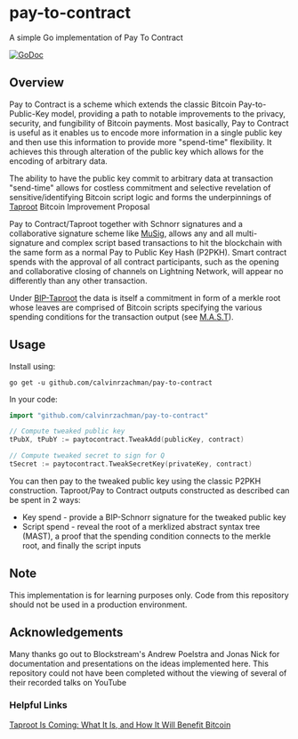 # pay-to-contract
A simple Go implementation of Pay To Contract

[![GoDoc](https://camo.githubusercontent.com/8609cfcb531fa0f5598a3d4353596fae9336cce3/68747470733a2f2f676f646f632e6f72672f6769746875622e636f6d2f79616e6777656e6d61692f686f772d746f2d6164642d62616467652d696e2d6769746875622d726561646d653f7374617475732e737667)](https://godoc.org/github.com/calvinrzachman/pay-to-contract)

## Overview
Pay to Contract is a scheme which extends the classic Bitcoin Pay-to-Public-Key model, providing a path to notable improvements to the privacy, security, and fungibility of Bitcoin payments. Most basically, Pay to Contract is useful as it enables us to encode more information in a single public key and then use this information to provide more "spend-time" flexibility. It achieves this through alteration of the public key which allows for the encoding of arbitrary data. 

The ability to have the public key commit to arbitrary data at transaction "send-time" allows for costless commitment and selective revelation of sensitive/identifying Bitcoin script logic and forms the underpinnings of [Taproot](https://lists.linuxfoundation.org/pipermail/bitcoin-dev/2019-May/016914.html) Bitcoin Improvement Proposal
 
Pay to Contract/Taproot together with Schnorr signatures and a collaborative signature scheme like [MuSig](https://eprint.iacr.org/2018/068.pdf), allows any and all multi-signature and complex script based transactions to hit the blockchain with the same form as a normal Pay to Public Key Hash (P2PKH). Smart contract spends with the approval of all contract participants, such as the opening and collaborative closing of channels on Lightning Network, will appear no differently than any other transaction.

Under [BIP-Taproot](https://github.com/sipa/bips/blob/bip-schnorr/bip-taproot.mediawiki) the data is itself a commitment in form of a merkle root whose leaves are comprised of Bitcoin scripts specifying the various spending conditions for the transaction output (see [M.A.S.T](https://bitcointechtalk.com/what-is-a-bitcoin-merklized-abstract-syntax-tree-mast-33fdf2da5e2f)).

## Usage 
Install using:
 
    go get -u github.com/calvinrzachman/pay-to-contract

In your code:

```go
import "github.com/calvinrzachman/pay-to-contract"

// Compute tweaked public key
tPubX, tPubY := paytocontract.TweakAdd(publicKey, contract) 

// Compute tweaked secret to sign for Q 
tSecret := paytocontract.TweakSecretKey(privateKey, contract)

```

You can then pay to the tweaked public key using the classic P2PKH construction. Taproot/Pay to Contract outputs constructed as described can be spent in 2 ways: 
- Key spend - provide a BIP-Schnorr signature for the tweaked public key
- Script spend - reveal the root of a merklized abstract syntax tree (MAST), a proof that the spending condition connects to the merkle root, and finally the script inputs 

## Note

This implementation is for learning purposes only. Code from this repository should not be used in a production environment.

## Acknowledgements

Many thanks go out to Blockstream's Andrew Poelstra and Jonas Nick for documentation and presentations on the ideas implemented here. This repository could not have been completed without the viewing of several of their recorded talks on YouTube 


### Helpful Links
[Taproot Is Coming: What It Is, and How It Will Benefit Bitcoin](https://bitcoinmagazine.com/articles/taproot-coming-what-it-and-how-it-will-benefit-bitcoin)
